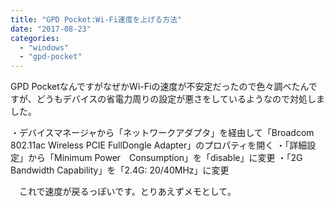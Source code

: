 ```yaml
---
title: "GPD Pocket:Wi-Fi速度を上げる方法"
date: "2017-08-23"
categories: 
  - "windows"
  - "gpd-pocket"
---
```


GPD PocketなんですがなぜかWi-Fiの速度が不安定だったので色々調べたんですが、どうもデバイスの省電力周りの設定が悪さをしているようなので対処しました。

・デバイスマネージャから「ネットワークアダプタ」を経由して「Broadcom 802.11ac Wireless PCIE FullDongle Adapter」のプロパティを開く ・「詳細設定」から「Minimum Power　Consumption」を「disable」に変更 ・「2G Bandwidth Capability」を「2.4G: 20/40MHz」に変更

　これで速度が戻るっぽいです。とりあえずメモとして。
